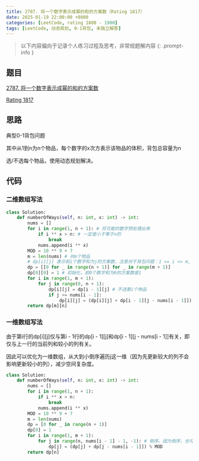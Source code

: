 ```yaml
---
title: 2787. 将一个数字表示成幂的和的方案数（Rating 1817）
date: 2025-01-19 22:00:00 +0800
categories: [LeetCode, rating 1800 - 1900]
tags: [LeetCode, 动态规划, 0-1背包, 未独立解答]
---
```


> 以下内容偏向于记录个人练习过程及思考，非常规题解内容
{: .prompt-info }

## 题目

[2787. 将一个数字表示成幂的和的方案数](https://leetcode.cn/problems/ways-to-express-an-integer-as-sum-of-powers)

[Rating 1817](https://zerotrac.github.io/leetcode_problem_rating/#/)

## 思路

典型0-1背包问题

其中从1到n为n个物品，每个数字的x次方表示该物品的体积，背包总容量为n

选/不选每个物品，使用动态规划解决。

## 代码

### 二维数组写法

```python
class Solution:
    def numberOfWays(self, n: int, x: int) -> int:
        nums = []
        for i in range(1, n + 1): # 将可能的数字预处理出来
            if i ** x > n: # 一定是小于等于n的
                break
            nums.append(i ** x)
        MOD = 10 ** 9 + 7
        m = len(nums) # 共m个物品
        # dp[i][j] 表示前i个数字和为j的方案数，注意对于背包问题：1 <= i <= m, 0 <= j <= n
        dp = [[0 for _ in range(n + 1)] for _ in range(m + 1)]
        dp[0][0] = 1 # 初始化，前0个数字和为0的方案数是1
        for i in range(1, m + 1):
            for j in range(0, n + 1):
                dp[i][j] = dp[i - 1][j] # 不选第i个物品
                if j >= nums[i - 1]:
                    dp[i][j] = (dp[i][j] + dp[i - 1][j - nums[i - 1]]) % MOD # 选第i个物品
        return dp[m][n]
```

### 一维数组写法
由于第i行的dp[i][j]仅与第i - 1行的dp[i - 1][j]和dp[i - 1][j - nums[i - 1]]有关，即仅与上一行的当前列和较小的列有关。

因此可以优化为一维数组，从大到小倒序遍历j这一维（因为先更新较大的列不会影响更新较小的列），减少空间复杂度。

```python
class Solution:
    def numberOfWays(self, n: int, x: int) -> int:
        nums = []
        for i in range(1, n + 1):
            if i ** x > n:
                break
            nums.append(i ** x)
        MOD = 10 ** 9 + 7
        m = len(nums)
        dp = [0 for _ in range(n + 1)]
        dp[0] = 1
        for i in range(1, m + 1):
            for j in range(n, nums[i - 1] - 1, -1): # 倒序。因为倒序，也可以省掉一个if
                dp[j] = (dp[j] + dp[j - nums[i - 1]]) % MOD
        return dp[n]
```